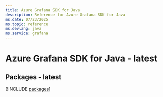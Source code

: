 ```yaml
---
title: Azure Grafana SDK for Java
description: Reference for Azure Grafana SDK for Java
ms.date: 07/23/2025
ms.topic: reference
ms.devlang: java
ms.service: grafana
---
```

# Azure Grafana SDK for Java - latest
## Packages - latest
[!INCLUDE [packages](grafana-index.md)]
